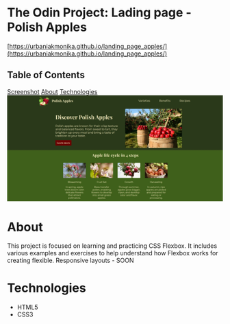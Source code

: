 # The Odin Project: Lading page - Polish Apples

[https://urbaniakmonika.github.io/landing_page_apples/](https://urbaniakmonika.github.io/landing_page_apples/)

## Table of Contents

[Screenshot](#screenshots)
[About](#about)
[Technologies](#technologies)
![screenshot](assets/photos/Readmd.jpg)

# About

This project is focused on learning and practicing CSS Flexbox. It includes various examples and exercises to help understand how Flexbox works for creating flexible.
Responsive layouts - SOON

# Technologies

- HTML5
- CSS3
